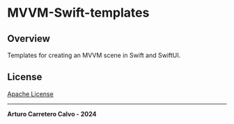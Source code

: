 # MVVM-Swift-templates

## Overview

Templates for creating an MVVM scene in Swift and SwiftUI.

## License

[Apache License](LICENSE)

---

**Arturo Carretero Calvo - 2024**